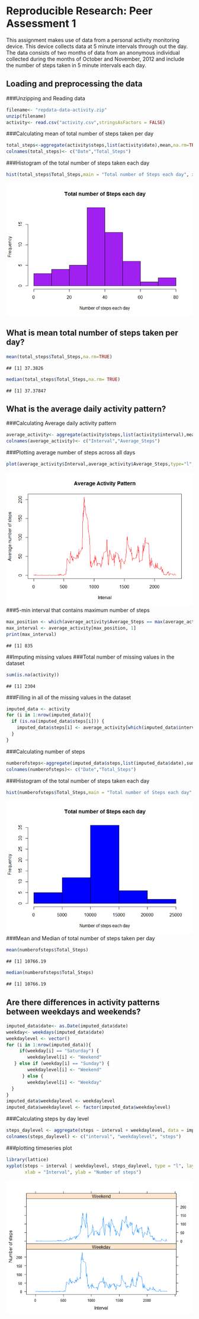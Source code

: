 # Reproducible Research: Peer Assessment 1
This assignment makes use of data from a personal activity monitoring device. This device collects data at 5 minute intervals through out the day. The data consists of two months of data from an anonymous individual collected during the months of October and November, 2012 and include the number of steps taken in 5 minute intervals each day.

## Loading and preprocessing the data
###Unzipping and Reading data

```r
filename<- "repdata-data-activity.zip"
unzip(filename)
activity<- read.csv("activity.csv",stringsAsFactors = FALSE)
```
###Calculating mean of total number of steps taken per day

```r
total_steps<-aggregate(activity$steps,list(activity$date),mean,na.rm=TRUE)
colnames(total_steps)<- c("Date","Total_Steps")
```
###Histogram of the total number of steps taken each day

```r
hist(total_steps$Total_Steps,main = "Total number of Steps each day", xlab= "Number of steps each day",col = "purple")
```

![](PA1_template_files/figure-html/unnamed-chunk-3-1.png)

## What is mean total number of steps taken per day?

```r
mean(total_steps$Total_Steps,na.rm=TRUE)
```

```
## [1] 37.3826
```

```r
median(total_steps$Total_Steps,na.rm= TRUE)
```

```
## [1] 37.37847
```

## What is the average daily activity pattern?
###Calculating Average daily activity pattern

```r
average_activity<- aggregate(activity$steps,list(activity$interval),mean,na.rm=TRUE)
colnames(average_activity)<- c("Interval","Average_Steps")
```
###Plotting average number of steps across all days

```r
plot(average_activity$Interval,average_activity$Average_Steps,type="l",col = "red",main= "Average Activity Pattern",xlab="Interval",ylab="Average number of steps")
```

![](PA1_template_files/figure-html/unnamed-chunk-6-1.png)
###5-min interval that contains maximum number of steps

```r
max_position <- which(average_activity$Average_Steps == max(average_activity$Average_Steps))
max_interval <- average_activity[max_position, 1]
print(max_interval)
```

```
## [1] 835
```


##Imputing missing values
###Total number of missing values in the dataset

```r
sum(is.na(activity))
```

```
## [1] 2304
```
###Filling in all of the missing values in the dataset

```r
imputed_data <- activity
for (i in 1:nrow(imputed_data)){
  if (is.na(imputed_data$steps[i])) {
    imputed_data$steps[i] <- average_activity[which(imputed_data$interval[i] ==average_activity$Interval), ]$Average_Steps
  }
}
```
###Calculating number of steps

```r
numberofsteps<-aggregate(imputed_data$steps,list(imputed_data$date),sum)
colnames(numberofsteps)<- c("Date","Total_Steps")
```
###Histogram of the total number of steps taken each day

```r
hist(numberofsteps$Total_Steps,main = "Total number of Steps each day", xlab= "Number of steps each day",col = "blue")
```

![](PA1_template_files/figure-html/unnamed-chunk-11-1.png)
###Mean and Median of total number of steps taken per day

```r
mean(numberofsteps$Total_Steps)
```

```
## [1] 10766.19
```

```r
median(numberofsteps$Total_Steps)
```

```
## [1] 10766.19
```

## Are there differences in activity patterns between weekdays and weekends?

```r
imputed_data$date<- as.Date(imputed_data$date)
weekday<- weekdays(imputed_data$date)
weekdaylevel <- vector()
for (i in 1:nrow(imputed_data)){
     if(weekday[i] == "Saturday") {
        weekdaylevel[i] <- "Weekend"
   } else if (weekday[i] == "Sunday") {
        weekdaylevel[i] <- "Weekend"
      } else {
        weekdaylevel[i] <- "Weekday"
  }
}       
imputed_data$weekdaylevel <- weekdaylevel
imputed_data$weekdaylevel <- factor(imputed_data$weekdaylevel)
```
###Calculating steps by day level

```r
steps_daylevel <- aggregate(steps ~ interval + weekdaylevel, data = imputed_data, mean)
colnames(steps_daylevel) <- c("interval", "weekdaylevel", "steps")
```
###plotting timeseries plot

```r
library(lattice)
xyplot(steps ~ interval | weekdaylevel, steps_daylevel, type = "l", layout = c(1, 2), 
       xlab = "Interval", ylab = "Number of steps")
```

![](PA1_template_files/figure-html/unnamed-chunk-15-1.png)
